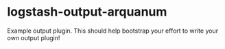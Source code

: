 # logstash-output-arquanum
Example output plugin. This should help bootstrap your effort to write your own output plugin!
